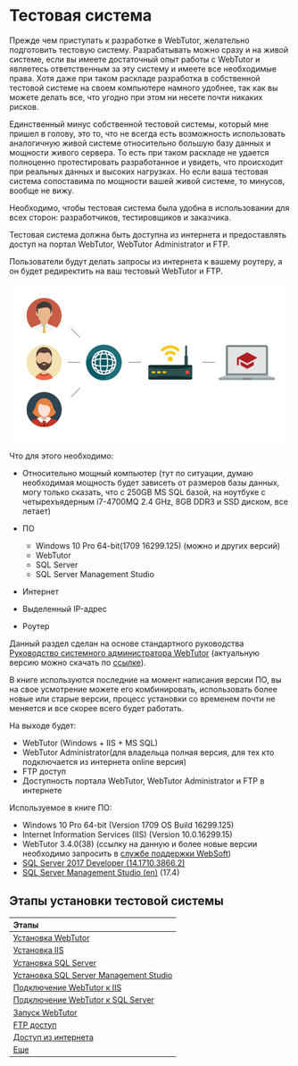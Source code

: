 # Тестовая система

Прежде чем приступать к разработке в WebTutor, желательно подготовить тестовую систему. Разрабатывать можно сразу и на живой системе, если вы имеете достаточный опыт работы с WebTutor и являетесь ответственным за эту систему и имеете все необходимые права. Хотя даже при таком раскладе разработка в собственной тестовой системе на своем компьютере намного удобнее, так как вы можете делать все, что угодно при этом ни несете почти никаких рисков.

Единственный минус собственной тестовой системы, который мне пришел в голову, это то, что не всегда есть возможность использовать аналогичную живой системе относительно большую базу данных и мощности живого сервера. То есть при таком раскладе не удается полноценно протестировать разработанное и увидеть, что происходит при реальных данных и высоких нагрузках. Но если ваша тестовая система сопоставима по мощности вашей живой системе, то минусов, вообще не вижу.

Необходимо, чтобы тестовая система была удобна в использовании для всех сторон: разработчиков, тестировщиков и заказчика.

Тестовая система должна быть доступна из интернета и предоставлять доступ на портал WebTutor, WebTutor Administrator и FTP.

Пользователи будут делать запросы из интернета к вашему роутеру, а он будет редиректить на ваш тестовый WebTutor и FTP.

![](/Development/TestSystem/1.jpg)

Что для этого необходимо:

* Относительно мощный компьютер \(тут по ситуации, думаю необходимая мощность будет зависеть от размеров базы данных, могу только сказать, что c 250GB MS SQL базой, на ноутбуке с четырехъядерным i7-4700MQ 2.4 GHz, 8GB DDR3 и SSD диском, все летает\)
* ПО

  * Windows 10 Pro 64-bit\(1709 16299.125\) \(можно и других версий\)
  * WebTutor
  * SQL Server
  * SQL Server Management Studio

* Интернет

* Выделенный IP-адрес

* Роутер

Данный раздел сделан на основе стандартного руководства [Руководство системного администратора WebTutor](/Development/TestSystem/WebTutorInstallation.pdf) \(актуальную версию можно скачать по [ссылке](http://news.websoft.ru/view_doc.html?mode=doc_type&object_id=5486421379493803019&doc_id=5900009198344233385&section_id=5903427210833450983)\).

В книге используются последние на момент написания версии ПО, вы на свое усмотрение можете его комбинировать, использовать более новые или старые версии, процесс установки со временем почти не меняется и все скорее всего будет работать.

На выходе будет:

* WebTutor \(Windows + IIS + MS SQL\)
* WebTutor Administrator\(для владельца полная версия, для тех кто подключается из интернета online версия\)
* FTP доступ
* Доступность портала WebTutor, WebTutor Administrator и FTP в интернете

Используемое в книге ПО:

* Windows 10 Pro 64-bit \(Version 1709  OS Build 16299.125\)
* Internet Information Services \(IIS\) \(Version 10.0.16299.15\)
* WebTutor 3.4.0\(38\) \(ссылку на данную и более новые версии необходимо запросить в [службе поддержки WebSoft](http://news.websoft.ru)\)
* [SQL Server 2017 Developer \(14.1710.3866.2\)](https://www.microsoft.com/ru-ru/sql-server/developer-tools)
* [SQL Server Management Studio \(en\)](https://go.microsoft.com/fwlink/?linkid=864329&clcid=0x409) \(17.4\)

## Этапы установки тестовой системы

| Этапы |
| :--- |
| [Установка WebTutor](/Development/TestSystem/InstallationWebTutor/README.md) |
| [Установка IIS](/Development/TestSystem/InstallationIIS/README.md) |
| [Установка SQL Server](/Development/TestSystem/InstallationSQLServer/README.md) |
| [Установка SQL Server Management Studio](/Development/TestSystem/InstallationSSMS/README.md) |
| [Подключение WebTutor к IIS](/Development/TestSystem/ConnectingWebTutorToIIS/README.md) |
| [Подключение WebTutor к SQL Server](/Development/TestSystem/ConnectingWebTutorToSQLServer/README.md) |
| [Запуск WebTutor](/Development/TestSystem/StartWebTutor/README.md) |
| [FTP доступ](/Development/TestSystem/FTPAccess/README.md) |
| [Доступ из интернета](/Development/TestSystem/InternetAccess/README.md) |
| [Еще](/Development/TestSystem/EvenMore/README.md) |



